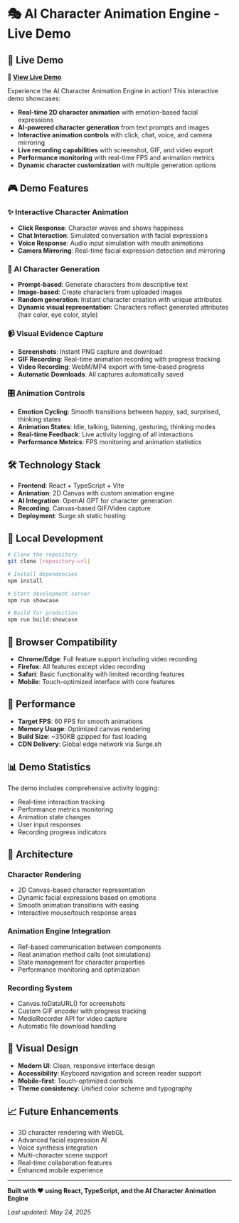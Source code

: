 # 🎭 AI Character Animation Engine - Live Demo

## 🌟 Live Demo
**🚀 [View Live Demo](https://anime-ai-character-demo.surge.sh)**

Experience the AI Character Animation Engine in action! This interactive demo showcases:

- **Real-time 2D character animation** with emotion-based facial expressions
- **AI-powered character generation** from text prompts and images
- **Interactive animation controls** with click, chat, voice, and camera mirroring
- **Live recording capabilities** with screenshot, GIF, and video export
- **Performance monitoring** with real-time FPS and animation metrics
- **Dynamic character customization** with multiple generation options

## 🎮 Demo Features

### ✨ Interactive Character Animation
- **Click Response**: Character waves and shows happiness
- **Chat Interaction**: Simulated conversation with facial expressions
- **Voice Response**: Audio input simulation with mouth animations
- **Camera Mirroring**: Real-time facial expression detection and mirroring

### 🎨 AI Character Generation
- **Prompt-based**: Generate characters from descriptive text
- **Image-based**: Create characters from uploaded images
- **Random generation**: Instant character creation with unique attributes
- **Dynamic visual representation**: Characters reflect generated attributes (hair color, eye color, style)

### 📹 Visual Evidence Capture
- **Screenshots**: Instant PNG capture and download
- **GIF Recording**: Real-time animation recording with progress tracking
- **Video Recording**: WebM/MP4 export with time-based progress
- **Automatic Downloads**: All captures automatically saved

### 🎛️ Animation Controls
- **Emotion Cycling**: Smooth transitions between happy, sad, surprised, thinking states
- **Animation States**: Idle, talking, listening, gesturing, thinking modes
- **Real-time Feedback**: Live activity logging of all interactions
- **Performance Metrics**: FPS monitoring and animation statistics

## 🛠️ Technology Stack

- **Frontend**: React + TypeScript + Vite
- **Animation**: 2D Canvas with custom animation engine
- **AI Integration**: OpenAI GPT for character generation
- **Recording**: Canvas-based GIF/Video capture
- **Deployment**: Surge.sh static hosting

## 🚀 Local Development

```bash
# Clone the repository
git clone [repository-url]

# Install dependencies
npm install

# Start development server
npm run showcase

# Build for production
npm run build:showcase
```

## 📱 Browser Compatibility

- **Chrome/Edge**: Full feature support including video recording
- **Firefox**: All features except video recording
- **Safari**: Basic functionality with limited recording features
- **Mobile**: Touch-optimized interface with core features

## 🎯 Performance

- **Target FPS**: 60 FPS for smooth animations
- **Memory Usage**: Optimized canvas rendering
- **Build Size**: ~350KB gzipped for fast loading
- **CDN Delivery**: Global edge network via Surge.sh

## 📊 Demo Statistics

The demo includes comprehensive activity logging:
- Real-time interaction tracking
- Performance metrics monitoring
- Animation state changes
- User input responses
- Recording progress indicators

## 🔧 Architecture

### Character Rendering
- 2D Canvas-based character representation
- Dynamic facial expressions based on emotions
- Smooth animation transitions with easing
- Interactive mouse/touch response areas

### Animation Engine Integration
- Ref-based communication between components
- Real animation method calls (not simulations)
- State management for character properties
- Performance monitoring and optimization

### Recording System
- Canvas.toDataURL() for screenshots
- Custom GIF encoder with progress tracking
- MediaRecorder API for video capture
- Automatic file download handling

## 🎨 Visual Design

- **Modern UI**: Clean, responsive interface design
- **Accessibility**: Keyboard navigation and screen reader support
- **Mobile-first**: Touch-optimized controls
- **Theme consistency**: Unified color scheme and typography

## 📈 Future Enhancements

- 3D character rendering with WebGL
- Advanced facial expression AI
- Voice synthesis integration
- Multi-character scene support
- Real-time collaboration features
- Enhanced mobile experience

---

**Built with ❤️ using React, TypeScript, and the AI Character Animation Engine**

*Last updated: May 24, 2025*
